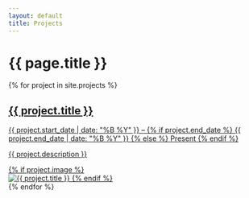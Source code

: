 ```yaml
---
layout: default
title: Projects
---
```

<main class="main-content">
<h1 class="projects-heading">{{ page.title }}</h1>

<div class="projects-list">
  {% for project in site.projects %}
    <a href="{{ project.url }}" class="project-row">
      <div class="project-content">
        <h2 class="project-title">{{ project.title }}</h2>
        <p class="project-dates">
        {{ project.start_date | date: "%B %Y" }} –
        {% if project.end_date %}
          {{ project.end_date | date: "%B %Y" }}
        {% else %}
          Present
        {% endif %}
      </p>
        <p class="project-description">{{ project.description }}</p>
      </div>
      {% if project.image %}
      <div class="project-image">
          <img src="{{ project.image }}" alt="{{ project.title }}">
      {% endif %}
      </div>
    </a>
  {% endfor %}
</div>
</main>

